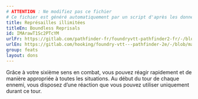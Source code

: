 ```yaml
---
# ATTENTION : Ne modifiez pas ce fichier
# Ce fichier est généré automatiquement par un script d'après les données du module Foundry VTT officiel et de sa traduction
title: Représailles illimitées
titleEn: Boundless Reprisals
id: IMArawT1Sc2PTcYM
urlFr: https://gitlab.com/pathfinder-fr/foundryvtt-pathfinder2-fr/-/blob/master/data/feats/IMArawT1Sc2PTcYM.htm
urlEn: https://gitlab.com/hooking/foundry-vtt---pathfinder-2e/-/blob/master/packs/data/feats.db/boundless-reprisals.json
group: feats
layout: dons
---
```

Grâce à votre sixième sens en combat, vous pouvez réagir rapidement et de manière appropriée à toutes les situations. Au début du tour de chaque ennemi, vous disposez d’une réaction que vous pouvez utiliser uniquement durant ce tour.


